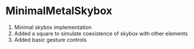 # MinimalMetalSkybox

1. Minimal skybox implementation
2. Added a square to simulate coexistence of skybox with other elements
3. Added basic gesture controls
